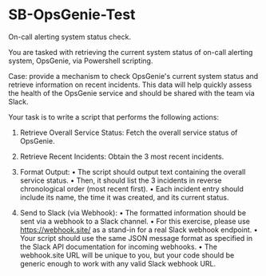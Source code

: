 # SB-OpsGenie-Test

On-call alerting system status check.

You are tasked with retrieving the current system status of on-call alerting system, OpsGenie, via Powershell scripting.

Case: provide a mechanism to check OpsGenie's current system status and retrieve information on recent incidents. This data will help quickly assess the health of the OpsGenie service and should be shared with the team via Slack.

Your task is to write a script that performs the following actions: 

1. Retrieve Overall Service Status: Fetch the overall service status of OpsGenie. 
2. Retrieve Recent Incidents: Obtain the 3 most recent incidents. 
3. Format Output:
•	The script should output text containing the overall service status. 
•	Then, it should list the 3 incidents in reverse chronological order (most recent first). 
•	Each incident entry should include its name, the time it was created, and its current status. 

4. Send to Slack (via Webhook):
•	The formatted information should be sent via a webhook to a Slack channel. 
•	For this exercise, please use https://webhook.site/ as a stand-in for a real Slack webhook endpoint. 
•	Your script should use the same JSON message format as specified in the Slack API documentation for incoming webhooks. 
•	The webhook.site URL will be unique to you, but your code should be generic enough to work with any valid Slack webhook URL. 
